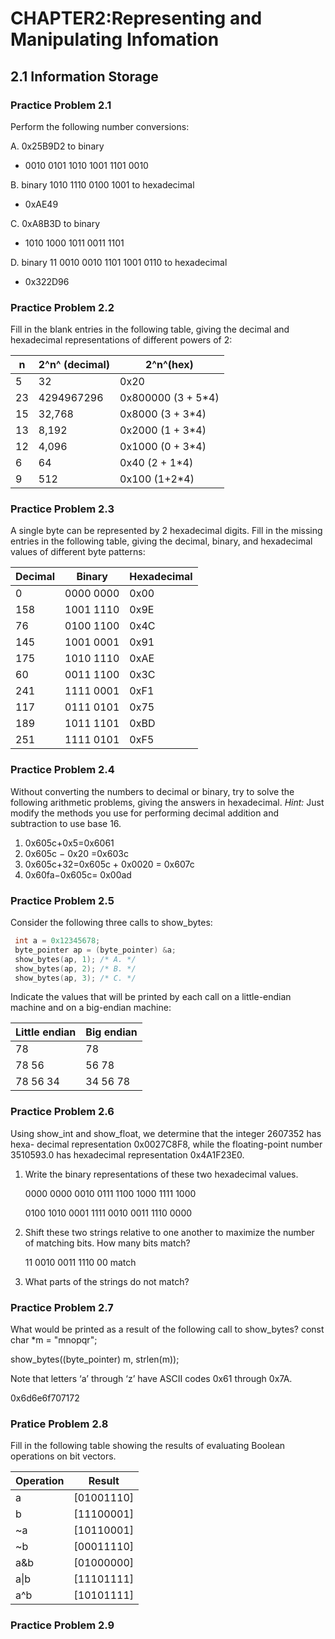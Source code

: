# CHAPTER2:Representing and Manipulating Infomation

## 2.1 Information Storage

### Practice Problem 2.1

Perform the following number conversions:

A. 0x25B9D2 to binary

* 0010 0101 1010 1001 1101 0010

B. binary 1010 1110 0100 1001 to hexadecimal

* 0xAE49

C. 0xA8B3D to binary

* 1010 1000 1011 0011 1101

D. binary 11 0010 0010 1101 1001 0110 to hexadecimal

* 0x322D96



### Practice Problem 2.2

Fill in the blank entries in the following table, giving the decimal and hexadecimal representations of different powers of 2:

| n    | 2^n^ (decimal) | 2^n^(hex)          |
| ---- | -------------- | ------------------ |
| 5    | 32             | 0x20               |
| 23   | 4294967296     | 0x800000 (3 + 5*4) |
| 15   | 32,768         | 0x8000 (3 + 3*4)   |
| 13   | 8,192          | 0x2000 (1 + 3*4)   |
| 12   | 4,096          | 0x1000 (0 + 3*4)   |
| 6    | 64             | 0x40 (2 + 1*4)     |
| 9    | 512            | 0x100 (1+2*4)      |



### Practice Problem 2.3

A single byte can be represented by 2 hexadecimal digits. Fill in the missing entries in the following table, giving the decimal, binary, and hexadecimal values of different byte patterns:

| Decimal | Binary    | Hexadecimal |
| ------- | --------- | ----------- |
| 0       | 0000 0000 | 0x00        |
| 158     | 1001 1110 | 0x9E        |
| 76      | 0100 1100 | 0x4C        |
| 145     | 1001 0001 | 0x91        |
| 175     | 1010 1110 | 0xAE        |
| 60      | 0011 1100 | 0x3C        |
| 241     | 1111 0001 | 0xF1        |
| 117     | 0111 0101 | 0x75        |
| 189     | 1011 1101 | 0xBD        |
| 251     | 1111 0101 | 0xF5        |



### Practice Problem 2.4

Without converting the numbers to decimal or binary, try to solve the following arithmetic problems, giving the answers in hexadecimal. *Hint:* Just modify the methods you use for performing decimal addition and subtraction to use base 16.

1. 0x605c+0x5=0x6061
2. 0x605c − 0x20 =0x603c
3. 0x605c+32=0x605c + 0x0020 = 0x607c
4. 0x60fa−0x605c= 0x00ad



### Practice Problem 2.5

Consider the following three calls to show_bytes:

```c
 int a = 0x12345678;
 byte_pointer ap = (byte_pointer) &a;
 show_bytes(ap, 1); /* A. */
 show_bytes(ap, 2); /* B. */
 show_bytes(ap, 3); /* C. */
```

Indicate the values that will be printed by each call on a little-endian machine and on a big-endian machine:

| Little endian | Big endian |
| ------------- | ---------- |
| 78            | 78         |
| 78 56         | 56 78      |
| 78 56 34      | 34 56 78   |



### Practice Problem 2.6

Using show_int and show_float, we determine that the integer 2607352 has hexa- decimal representation 0x0027C8F8, while the floating-point number 3510593.0 has hexadecimal representation 0x4A1F23E0.

1. Write the binary representations of these two hexadecimal values.

    0000 0000 0010 0111 1100 1000 1111 1000

    0100 1010 0001 1111 0010 0011 1110 0000

2. Shift these two strings relative to one another to maximize the number of matching bits. How many bits match?

    11 0010 0011 1110 00 match

3. What parts of the strings do not match?



### Practice Problem 2.7

What would be printed as a result of the following call to show_bytes? const char *m = "mnopqr";

show_bytes((byte_pointer) m, strlen(m));

Note that letters ‘a’ through ‘z’ have ASCII codes 0x61 through 0x7A.



0x6d6e6f707172



### Pratice Problem 2.8

Fill in the following table showing the results of evaluating Boolean operations on bit vectors.

| Operation | Result     |
| --------- | ---------- |
| a         | [01001110] |
| b         | [11100001] |
| ~a        | [10110001] |
| ~b        | [00011110] |
| a&b       | [01000000] |
| a\|b      | [11101111] |
| a^b       | [10101111] |



### Practice Problem 2.9

